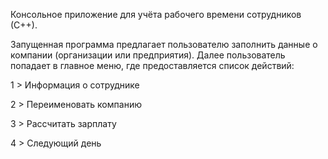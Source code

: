Консольное приложение для учёта рабочего времени сотрудников (С++).

Запущенная программа предлагает пользователю заполнить данные о компании (организации или предприятия). Далее пользователь попадает в главное меню, где предоставляется список действий:

1 > Информация о сотруднике

2 > Переименовать компанию

3 > Рассчитать зарплату

4 > Следующий день